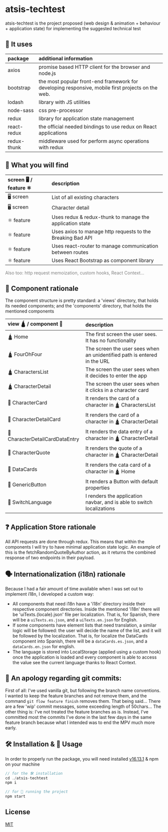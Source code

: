 # atsis-techtest

atsis-techtest is the project proposed (web design & animation + behaviour + application state) for implementing the
suggested technical test

## 🧾 It uses

| package     | additional information                                                                            |
| :---------- | :------------------------------------------------------------------------------------------------ |
| axios       | promise based HTTP client for the browser and node.js                                             |
| bootstrap   | the most popular front-end framework for developing responsive, mobile first projects on the web. |
| lodash      | library with JS utilities                                                                         |
| node-sass   | css pre-processor                                                                                 |
| redux       | library for application state management                                                          |
| react-redux | the official needed bindings to use redux on React applications                                   |
| redux-thunk | middleware used for perform async operations with redux                                           |

## 🔎 What you will find

| screen 🖥️ / feature ⚛️ | description                                                |
| :--------------------- | :--------------------------------------------------------- |
| 🖥️ screen              | List of all existing characters                            |
| 🖥️ screen              | Character detail                                           |
| ⚛️ feature             | Uses redux & redux-thunk to manage the application state   |
| ⚛️ feature             | Uses axios to manage http requests to the Breaking Bad API |
| ⚛️ feature             | Uses react-router to manage communication between routes   |
| ⚛️ feature             | Uses React Bootstrap as component library                  |

<span style="color: grey;">Also too: http request memoization, custom hooks, React Context...</span>

## 🧱 Component rationale

The component structure is pretty standard: a 'views' directory, that holds its needed components; and the 'components'
directory, that holds the mentioned components

| view 🛕 / component 🧱          | description                                                              |
| :------------------------------ | :----------------------------------------------------------------------- |
| 🛕 Home                         | The first screen the user sees. It has no functionality                  |
| 🛕 FourOhFour                   | The screen the user sees when an unidentified path is entered in the URL |
| 🛕 CharactersList               | The screen the user sees when it decides to enter the app                |
| 🛕 CharacterDetail              | The screen the user sees when it clicks in a character card              |
| 🧱 CharacterCard                | It renders the card of a character in 🛕 CharactersList                  |
| 🧱 CharacterDetailCard          | It renders the card of a character in 🛕 CharacterDetail                 |
| 🧱 CharacterDetailCardDataEntry | It renders the data entry of a character in 🛕 CharacterDetail           |
| 🧱 CharacterQuote               | It renders the quote of a character in 🛕 CharacterDetail                |
| 🧱 DataCards                    | It renders the cata card of a character in 🛕 Home                       |
| 🧱 GenericButton                | It renders a Button with default properties                              |
| 🧱 SwitchLanguage               | I renders the application navbar, and is able to switch localizations    |

## ❓ Application Store rationale

All API requests are done through redux. This means that within the components I will try to have minimal application
state logic. An example of this is the fetchRandomQuoteByAuthor action, as it returns the combined response of two
endpoints in their payload.

## 🗣️ Internationalization (i18n) rationale

Because I had a fair amount of time available when I was set out to implement i18n, I developed a custom way:

- All components that need i18n have a 'i18n' directory inside their respective component directories. Inside the
  mentioned 'i18n' there will be 'uiTexts.{locale}.json' file per localization. That is, for Spanish, there will be a
  `uiTexts.es.json`, and a `uiTexts.en.json` for English.
- If some components have element lists that need translation, a similar logic will be followed: the user will decide
  the name of the list, and it will be followed by the localization. That is, for localize the DataCards component into
  Spanish, there will be a `dataCards.es.json`, and a `dataCards.en.json` for english.
- The language is stored into LocalStorage (applied using a custom hook) once the application is loaded and every
  component is able to access the value see the current language thanks to React Context.

## 🙇 An apology regarding git commits:

First of all: I've used vanilla git, but following the branch name conventions. I wanted to keep the feature branches
and not remove them, and the command `git flow feature finish` removes them. That being said… There are a few 'wip'
commit messages, some exceeding length of 50chars… The other thing is: I've not treated the feature branches as is.
Instead, I've committed most the commits I've done in the last few days in the same feature branch because what I
intended was to end the MPV much more early.

## 🛠 Installation & 🚀 Usage

In order to properly run the package, you will need installed [v16.13.1](https://nodejs.org/) & npm on your machine

```javascript
// for the 🛠 installation
cd ./atsis-techtest
npm i

// for 🚀 running the project
npm start
```

<!--
## 🖍 Diagrams

The initial diagrams used for laying out the markup of this project are [here](INSERT LINK HERE) -->
<!--
### Project references used

[Robin Wieruch: How to use SASS in create-react-app?](https://www.robinwieruch.de/create-react-app-with-sass-support) -->

## License

[MIT](https://choosealicense.com/licenses/mit/)
